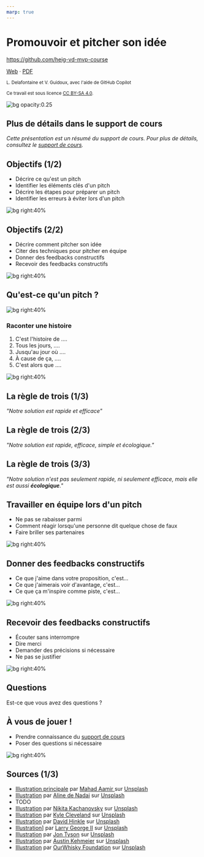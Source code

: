 ```yaml
---
marp: true
---
```


<!--
theme: gaia
size: 16:9
paginate: true
author: L. Delafontaine et V. Guidoux, avec l'aide de GitHub Copilot
title: HEIG-VD MVP Course - Promouvoir et pitcher son idée
description: Promouvoir et pitcher son idée pour le cours MVP à la HEIG-VD, Suisse
url: https://heig-vd-mvp-course.github.io/heig-vd-mvp-course/05-cours-promouvoir-et-pitcher-son-idee/01-presentation/index.html
header: "**Promouvoir et pitcher son idée**"
footer: "**HEIG-VD** - MVP Course 2024-2025 - CC BY-SA 4.0"
style: |
    :root {
        --color-background: #fff;
        --color-foreground: #333;
        --color-highlight: #f96;
        --color-dimmed: #888;
        --color-headings: #7d8ca3;
    }
    blockquote {
        font-style: italic;
    }
    table {
        width: 100%;
    }
    h1, h2, h3, h4, h5, h6 {
        color: var(--color-headings);
    }
    h2, h3, h4, h5, h6 {
        font-size: 1.5rem;
    }
    h1 a:link, h2 a:link, h3 a:link, h4 a:link, h5 a:link, h6 a:link {
        text-decoration: none;
    }
    section:not(.lead) > p, blockquote {
        text-align: justify;
    }
    section:has(h1) {
        padding: 50px;
    }
    section:has(h1) > header {
        display: none;
    }
    section > header {
        font-size: 50%;
    }
    .two-columns {
        display: grid;
        grid-template-columns: 1fr 1fr;
        gap: 1rem;
    }
headingDivider: 6
-->

# Promouvoir et pitcher son idée

<!--
_class: lead
_paginate: false
-->

<https://github.com/heig-vd-mvp-course>

[Web][web] · [PDF][pdf]

<small>L. Delafontaine et V. Guidoux, avec l'aide de GitHub Copilot</small>

<small>Ce travail est sous licence [CC BY-SA 4.0][license].</small>

![bg opacity:0.25][illustration-principale]

## Plus de détails dans le support de cours

<!-- _class: lead -->

_Cette présentation est un résumé du support de cours. Pour plus de détails,
consultez le [support de cours][course-material]._

## Objectifs (1/2)

- Décrire ce qu'est un pitch
- Identifier les éléments clés d'un pitch
- Décrire les étapes pour préparer un pitch
- Identifier les erreurs à éviter lors d'un pitch

![bg right:40%][illustration-objectifs]

## Objectifs (2/2)

- Décrire comment pitcher son idée
- Citer des techniques pour pitcher en équipe
- Donner des feedbacks constructifs
- Recevoir des feedbacks constructifs

![bg right:40%][illustration-objectifs]

## Qu'est-ce qu'un pitch ?

![bg right:40%][illustration-pitch-2]

<!-- TODO Ludo -->

### Raconter une histoire

1. C'est l'histoire de ....
2. Tous les jours, ....
3. Jusqu'au jour où ....
4. À cause de ça, ....
5. C'est alors que ....

![bg right:40%][illustration-histoire]

## La règle de trois (1/3)

<!-- _class: lead -->

_"Notre solution est rapide et efficace"_

## La règle de trois (2/3)

<!-- _class: lead -->

_"Notre solution est rapide, efficace, simple et écologique."_

## La règle de trois (3/3)

<!-- _class: lead -->

_"Notre solution n'est pas seulement rapide, ni seulement efficace, mais elle
est aussi **écologique**."_

## Travailler en équipe lors d'un pitch

- Ne pas se rabaisser parmi
- Comment réagir lorsqu'une personne dit quelque chose de faux
- Faire briller ses partenaires

![bg right:40%][illustration-equipes]

## Donner des feedbacks constructifs

- Ce que j'aime dans votre proposition, c'est...
- Ce que j'aimerais voir d'avantage, c'est...
- Ce que ça m'inspire comme piste, c'est...

![bg right:40%][illustration-donner-feedbacks]

## Recevoir des feedbacks constructifs

- Écouter sans interrompre
- Dire merci
- Demander des précisions si nécessaire
- Ne pas se justifier

![bg right:40%][illustration-recevoir-feedbacks]

## Questions

<!-- _class: lead -->

Est-ce que vous avez des questions ?

## À vous de jouer !

- Prendre connaissance du [support de cours][course-material]
- Poser des questions si nécessaire

![bg right:40%][illustration-a-vous-de-jouer]

## Sources (1/3)

- [Illustration principale][illustration-principale] par
  [Mahad Aamir ](https://unsplash.com/@mahadaamir) sur
  [Unsplash](https://unsplash.com/photos/interior-of-building-Y-GnrESsjr0)
- [Illustration][illustration-objectifs] par
  [Aline de Nadai](https://unsplash.com/@alinedenadai) sur
  [Unsplash](https://unsplash.com/photos/j6brni7fpvs)
- TODO
- [Illustration][illustration-a-vous-de-jouer] par
  [Nikita Kachanovsky](https://unsplash.com/@nkachanovskyyy) sur
  [Unsplash](https://unsplash.com/photos/white-sony-ps4-dualshock-controller-over-persons-palm-FJFPuE1MAOM)
- [Illustration][illustration-pitch-1] par
  [Kyle Cleveland](https://unsplash.com/@kyleclevelandphoto) sur
  [Unsplash](https://unsplash.com/photos/woman-in-green-and-white-plaid-dress-shirt-and-black-pants-leaning-on-gray-wall-b5OzroVj4DY)
- [Illustration][illustration-pitch-2] par
  [David Hinkle](https://unsplash.com/@hinkshoots) sur
  [Unsplash](https://unsplash.com/photos/man-in-white-dress-shirt-and-black-pants-standing-beside-glass-window-cloA7tBdZ4c)
- [Illustration][illustration-recevoir-feedbacks]] par
  [Larry George II](https://unsplash.com/@itslarryg) sur
  [Unsplash](https://unsplash.com/photos/man-in-red-dress-shirt-and-blue-denim-jeans--uGGyKVjoWo)
- [Illustration][illustration-donner-feedbacks] par
  [Jon Tyson](https://unsplash.com/@jontyson) sur
  [Unsplash](https://unsplash.com/photos/yellow-awesome-printed-signage-82ZEOTntP8g)
- [Illustration][illustration-equipes] par
  [Austin Kehmeier](https://unsplash.com/@a_kehmeier) sur
  [Unsplash](https://unsplash.com/photos/view-of-two-persons-hands-lyiKExA4zQA)
- [Illustration][illustration-histoire] par
  [OurWhisky Foundation](https://unsplash.com/@ourwhiskyfoundation) sur
  [Unsplash](https://unsplash.com/photos/a-person-reading-a-book-and-drinking-a-glass-of-whiskey-kJMgr2LT4RQ)

<!-- URLs -->

[web]:
	https://heig-vd-mvp-course.github.io/heig-vd-mvp-course/05-cours-promouvoir-et-pitcher-son-idee/01-presentation/
[pdf]:
	https://heig-vd-mvp-course.github.io/heig-vd-mvp-course/05-cours-promouvoir-et-pitcher-son-idee/01-presentation/05-cours-promouvoir-et-pitcher-son-idee-presentation.pdf
[course-material]:
	https://github.com/heig-vd-mvp-course/heig-vd-mvp-course/blob/main/05-cours-promouvoir-et-pitcher-son-idee/02-support-de-cours/README.md
[license]:
	https://github.com/heig-vd-mvp-course/heig-vd-mvp-course/blob/main/LICENSE.md

<!-- Illustrations -->

[illustration-principale]:
	https://images.unsplash.com/photo-1566096650255-98ba2641071e?fit=crop&h=720
[illustration-objectifs]:
	https://images.unsplash.com/photo-1516389573391-5620a0263801?fit=crop&h=720
[illustration-a-vous-de-jouer]:
	https://images.unsplash.com/photo-1509198397868-475647b2a1e5?fit=crop&h=720
[illustration-pitch-1]:
	https://images.unsplash.com/photo-1614475496299-d4499fb699f1?fit=crop&h=720
[illustration-pitch-2]:
	https://images.unsplash.com/photo-1611940273499-e7e8ed5cbb55?fit=crop&h=720
[illustration-recevoir-feedbacks]:
	https://images.unsplash.com/photo-1625024573146-5b95a5b861b5?fit=crop&h=720
[illustration-donner-feedbacks]:
	https://images.unsplash.com/photo-1508591360875-10163ed98c8e?fit=crop&h=720
[illustration-equipes]:
	https://images.unsplash.com/photo-1578357078586-491adf1aa5ba?fit=crop&h=720
[illustration-histoire]:
	https://images.unsplash.com/photo-1699728838283-72e593cd15c7?fit=crop&h=720
